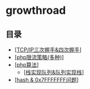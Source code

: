 # growthroad
<h2 id="catalog">目录</h2>

- [<a href="./TcpHandshake.md">TCP/IP三次握手&四次握手</a>]
- [<a href="../php/rateLimiter.php">php限流策略(多种)</a>]
- [<a href="../php/rateLimiter.php">php算法</a>]
    - [<a href="../php/queueAndStack.php">栈实现队列&队列实现栈</a>]
- [<a href="../codeSkills/hash&0x7FFF">hash & 0x7FFFFFFF问题</a>]